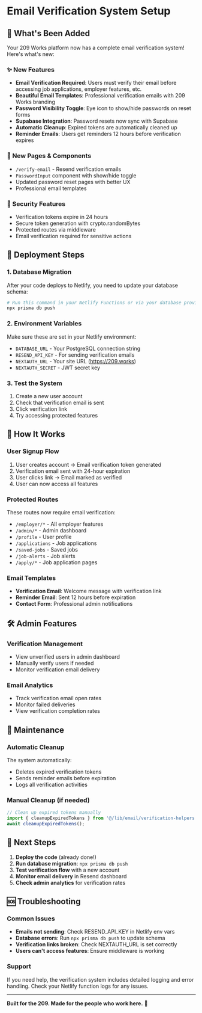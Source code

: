 # Email Verification System Setup

## 🎉 What's Been Added

Your 209 Works platform now has a complete email verification system! Here's what's new:

### ✨ New Features
- **Email Verification Required**: Users must verify their email before accessing job applications, employer features, etc.
- **Beautiful Email Templates**: Professional verification emails with 209 Works branding
- **Password Visibility Toggle**: Eye icon to show/hide passwords on reset forms
- **Supabase Integration**: Password resets now sync with Supabase
- **Automatic Cleanup**: Expired tokens are automatically cleaned up
- **Reminder Emails**: Users get reminders 12 hours before verification expires

### 🎨 New Pages & Components
- `/verify-email` - Resend verification emails
- `PasswordInput` component with show/hide toggle
- Updated password reset pages with better UX
- Professional email templates

### 🔐 Security Features
- Verification tokens expire in 24 hours
- Secure token generation with crypto.randomBytes
- Protected routes via middleware
- Email verification required for sensitive actions

## 🚀 Deployment Steps

### 1. Database Migration
After your code deploys to Netlify, you need to update your database schema:

```bash
# Run this command in your Netlify Functions or via your database provider
npx prisma db push
```

### 2. Environment Variables
Make sure these are set in your Netlify environment:
- `DATABASE_URL` - Your PostgreSQL connection string
- `RESEND_API_KEY` - For sending verification emails
- `NEXTAUTH_URL` - Your site URL (https://209.works)
- `NEXTAUTH_SECRET` - JWT secret key

### 3. Test the System
1. Create a new user account
2. Check that verification email is sent
3. Click verification link
4. Try accessing protected features

## 📧 How It Works

### User Signup Flow
1. User creates account → Email verification token generated
2. Verification email sent with 24-hour expiration
3. User clicks link → Email marked as verified
4. User can now access all features

### Protected Routes
These routes now require email verification:
- `/employer/*` - All employer features
- `/admin/*` - Admin dashboard
- `/profile` - User profile
- `/applications` - Job applications
- `/saved-jobs` - Saved jobs
- `/job-alerts` - Job alerts
- `/apply/*` - Job application pages

### Email Templates
- **Verification Email**: Welcome message with verification link
- **Reminder Email**: Sent 12 hours before expiration
- **Contact Form**: Professional admin notifications

## 🛠️ Admin Features

### Verification Management
- View unverified users in admin dashboard
- Manually verify users if needed
- Monitor verification email delivery

### Email Analytics
- Track verification email open rates
- Monitor failed deliveries
- View verification completion rates

## 🔧 Maintenance

### Automatic Cleanup
The system automatically:
- Deletes expired verification tokens
- Sends reminder emails before expiration
- Logs all verification activities

### Manual Cleanup (if needed)
```javascript
// Clean up expired tokens manually
import { cleanupExpiredTokens } from '@/lib/email/verification-helpers';
await cleanupExpiredTokens();
```

## 🎯 Next Steps

1. **Deploy the code** (already done!)
2. **Run database migration**: `npx prisma db push`
3. **Test verification flow** with a new account
4. **Monitor email delivery** in Resend dashboard
5. **Check admin analytics** for verification rates

## 🆘 Troubleshooting

### Common Issues
- **Emails not sending**: Check RESEND_API_KEY in Netlify env vars
- **Database errors**: Run `npx prisma db push` to update schema
- **Verification links broken**: Check NEXTAUTH_URL is set correctly
- **Users can't access features**: Ensure middleware is working

### Support
If you need help, the verification system includes detailed logging and error handling. Check your Netlify function logs for any issues.

---

**Built for the 209. Made for the people who work here.** 🌟
